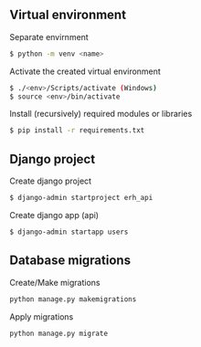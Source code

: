 ## Virtual environment
Separate envirnment 
``` bash
$ python -m venv <name>
```

Activate the created virtual environment 
``` bash
$ ./<env>/Scripts/activate (Windows)
$ source <env>/bin/activate
```

Install (recursively) required modules or libraries 
``` bash
$ pip install -r requirements.txt
```

## Django project
Create django project 
``` bash
$ django-admin startproject erh_api
```

Create django app (api) 
``` bash
$ django-admin startapp users
```

## Database migrations
Create/Make migrations 
``` bash
python manage.py makemigrations
```

Apply migrations 
``` bash
python manage.py migrate
```